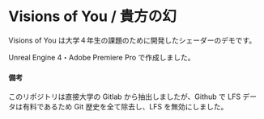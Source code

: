 # Visions of You / 貴方の幻

Visions of You は大学４年生の課題のために開発したシェーダーのデモです。

Unreal Engine 4・Adobe Premiere Pro で作成しました。

#### 備考
このリポジトリは直接大学の Gitlab から抽出しましたが、Github で LFS データは有料であるため Git 歴史を全て除去し、LFS を無効にしました。